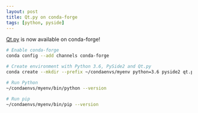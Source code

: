 ```yaml
---
layout: post
title: Qt.py on conda-forge
tags: [python, pyside]
---
```


[Qt.py](https://github.com/mottosso/Qt.py) is now available on conda-forge!

```bash
# Enable conda-forge
conda config --add channels conda-forge

# Create environment with Python 3.6, PySide2 and Qt.py
conda create --mkdir --prefix ~/condaenvs/myenv python=3.6 pyside2 qt.py

# Run Python
~/condaenvs/myenv/bin/python --version

# Run pip
~/condaenvs/myenv/bin/pip --version
```
